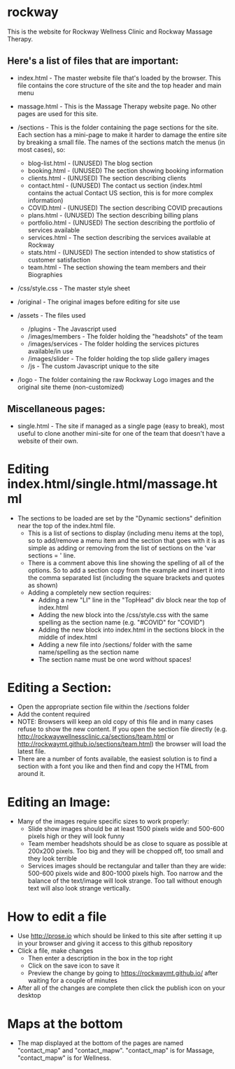 # rockway
This is the website for Rockway Wellness Clinic and Rockway Massage Therapy.

## Here's a list of files that are important:
- index.html - The master website file that's loaded by the browser.
		This file contains the core structure of the site and the top header and main menu
- massage.html - This is the Massage Therapy website page. No other pages are used for this site.

- /sections - This is the folder containing the page sections for the site.
		Each section has a mini-page to make it harder to damage the entire site by breaking a small file.
		The names of the sections match the menus (in most cases), so:
	- blog-list.html - (UNUSED) The blog section
	- booking.html - (UNUSED) The section showing booking information
	- clients.html - (UNUSED) The section describing clients
	- contact.html - (UNUSED) The contact us section (index.html contains the actual Contact US section, this is for more complex information)
	- COVID.html - (UNUSED) The section describing COVID precautions
	- plans.html - (UNUSED) The section describing billing plans
	- portfolio.html - (UNUSED) The section describing the portfolio of services available
	- services.html - The section describing the services available at Rockway
	- stats.html - (UNUSED) The section intended to show statistics of customer satisfaction
	- team.html - The section showing the team members and their Biographies

- /css/style.css - The master style sheet
- /original - The original images before editing for site use
- /assets - The files used
	- /plugins - The Javascript used
	- /images/members - The folder holding the "headshots" of the team
	- /images/services - The folder holding the services pictures available/in use
	- /images/slider - The folder holding the top slide gallery images
	- /js - The custom Javascript unique to the site
- /logo - The folder containing the raw Rockway Logo images and the original site theme (non-customized)

## Miscellaneous pages:
- single.html - The site if managed as a single page (easy to break), most useful to clone another mini-site for one of the team that doesn't have a website of their own.

# Editing index.html/single.html/massage.html
- The sections to be loaded are set by the "Dynamic sections" definition near the top of the index.html file.
	- This is a list of sections to display (including menu items at the top), so to add/remove a menu item and the section that goes with it is as simple as adding or removing from the list of sections on the 'var sections = ' line.
	- There is a comment above this line showing the spelling of all of the options. So to add a section copy from the example and insert it into the comma separated list (including the square brackets and quotes as shown)
	- Adding a completely new section requires:
		- Adding a new "LI" line in the "TopHead" div block near the top of index.html
		- Adding the new block into the /css/style.css with the same spelling as the section name (e.g. "#COVID" for "COVID")
		- Adding the new block into index.html in the sections block in the middle of index.html
		- Adding a new file into /sections/ folder with the same name/spelling as the section name
		- The section name must be one word without spaces!

# Editing a Section:
- Open the appropriate section file within the /sections folder
- Add the content required
- NOTE: Browsers will keep an old copy of this file and in many cases refuse to show the new content.
	If you open the section file directly (e.g. http://rockwaywellnessclinic.ca/sections/team.html or http://rockwaymt.github.io/sections/team.html)
	the browser will load the latest file.
- There are a number of fonts available, the easiest solution is to find a section with a font you like and then find and copy the HTML from around it.

# Editing an Image:
- Many of the images require specific sizes to work properly:
	- Slide show images should be at least 1500 pixels wide and 500-600 pixels high or they will look funny
	- Team member headshots should be as close to square as possible at 200x200 pixels. Too big and they will be chopped off, too small and they look terrible
	- Services images should be rectangular and taller than they are wide: 500-600 pixels wide and 800-1000 pixels high. Too narrow and the balance of the text/image will look strange. Too tall without enough text will also look strange vertically.

# How to edit a file
- Use http://prose.io which should be linked to this site after setting it up in your browser and giving it access to this github repository
- Click a file, make changes
	- Then enter a description in the box in the top right
	- Click on the save icon to save it
	- Preview the change by going to https://rockwaymt.github.io/ after waiting for a couple of minutes
- After all of the changes are complete then click the publish icon on your desktop

# Maps at the bottom
- The map displayed at the bottom of the pages are named "contact_map" and "contact_mapw". "contact_map" is for Massage, "contact_mapw" is for Wellness.